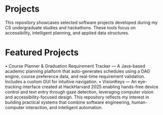 # Projects

This repository showcases selected software projects developed during my CS undergraduate studies and hackathons. These tools focus on accessibility, intelligent planning, and applied data structures.

# Featured Projects

• Course Planner & Graduation Requirement Tracker — A Java-based academic planning platform that auto-generates schedules using a DAG engine, course preference data, and real-time requirement validation. Includes a custom GUI for intuitive navigation.
• VisionKeys — An eye-tracking interface created at HackHarvard 2025 enabling hands-free device control and text entry through gaze detection, leveraging computer vision and accessibility-focused design.
This repository reflects my interest in building practical systems that combine software engineering, human-computer interaction, and intelligent automation.
